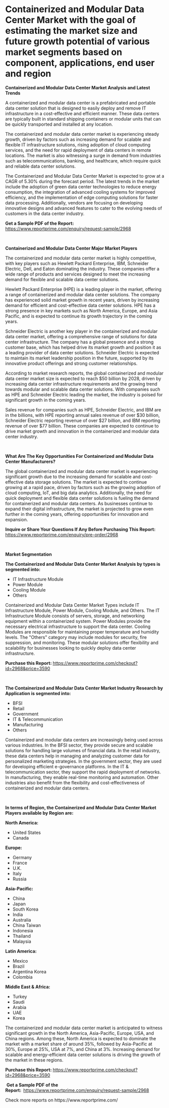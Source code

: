 <p><h1>Containerized and Modular Data Center Market with the goal of estimating the market size and future growth potential of various market segments based on component, applications, end user and region</h1></p><p><strong>Containerized and Modular Data Center Market Analysis and Latest Trends</strong></p>
<p><p>A containerized and modular data center is a prefabricated and portable data center solution that is designed to easily deploy and remove IT infrastructure in a cost-effective and efficient manner. These data centers are typically built in standard shipping containers or modular units that can be quickly transported and installed at any location.</p><p>The containerized and modular data center market is experiencing steady growth, driven by factors such as increasing demand for scalable and flexible IT infrastructure solutions, rising adoption of cloud computing services, and the need for rapid deployment of data centers in remote locations. The market is also witnessing a surge in demand from industries such as telecommunications, banking, and healthcare, which require quick and reliable data center solutions.</p><p>The Containerized and Modular Data Center Market is expected to grow at a CAGR of 5.30% during the forecast period. The latest trends in the market include the adoption of green data center technologies to reduce energy consumption, the integration of advanced cooling systems for improved efficiency, and the implementation of edge computing solutions for faster data processing. Additionally, vendors are focusing on developing innovative designs and advanced features to cater to the evolving needs of customers in the data center industry.</p></p>
<p><strong>Get a Sample PDF of the Report:&nbsp;</strong> <a href="https://www.reportprime.com/enquiry/request-sample/2968">https://www.reportprime.com/enquiry/request-sample/2968</a></p>
<p>&nbsp;</p>
<p><strong>Containerized and Modular Data Center Major Market Players</strong></p>
<p><p>The containerized and modular data center market is highly competitive, with key players such as Hewlett Packard Enterprise, IBM, Schneider Electric, Dell, and Eaton dominating the industry. These companies offer a wide range of products and services designed to meet the increasing demand for flexible and scalable data center solutions.</p><p>Hewlett Packard Enterprise (HPE) is a leading player in the market, offering a range of containerized and modular data center solutions. The company has experienced solid market growth in recent years, driven by increasing demand for efficient and cost-effective data center solutions. HPE has a strong presence in key markets such as North America, Europe, and Asia Pacific, and is expected to continue its growth trajectory in the coming years.</p><p>Schneider Electric is another key player in the containerized and modular data center market, offering a comprehensive range of solutions for data center infrastructure. The company has a global presence and a strong customer base, which has helped drive its market growth and position it as a leading provider of data center solutions. Schneider Electric is expected to maintain its market leadership position in the future, supported by its innovative product offerings and strong customer relationships.</p><p>According to market research reports, the global containerized and modular data center market size is expected to reach $50 billion by 2028, driven by increasing data center infrastructure requirements and the growing trend towards modular and scalable data center solutions. With companies such as HPE and Schneider Electric leading the market, the industry is poised for significant growth in the coming years.</p><p>Sales revenue for companies such as HPE, Schneider Electric, and IBM are in the billions, with HPE reporting annual sales revenue of over $30 billion, Schneider Electric reporting revenue of over $27 billion, and IBM reporting revenue of over $77 billion. These companies are expected to continue to drive market growth and innovation in the containerized and modular data center industry.</p></p>
<p>&nbsp;</p>
<p><strong>What Are The Key Opportunities For Containerized and Modular Data Center Manufacturers?</strong></p>
<p><p>The global containerized and modular data center market is experiencing significant growth due to the increasing demand for scalable and cost-effective data storage solutions. The market is expected to continue growing at a rapid pace, driven by factors such as the growing adoption of cloud computing, IoT, and big data analytics. Additionally, the need for quick deployment and flexible data center solutions is fueling the demand for containerized and modular data centers. As businesses continue to expand their digital infrastructure, the market is projected to grow even further in the coming years, offering opportunities for innovation and expansion.</p></p>
<p><strong>Inquire or Share Your Questions If Any Before Purchasing This Report:</strong> <a href="https://www.reportprime.com/enquiry/pre-order/2968">https://www.reportprime.com/enquiry/pre-order/2968</a></p>
<p>&nbsp;</p>
<p><strong>Market Segmentation</strong></p>
<p><strong>The Containerized and Modular Data Center Market Analysis by types is segmented into:</strong></p>
<p><ul><li>IT Infrastructure Module</li><li>Power Module</li><li>Cooling Module</li><li>Others</li></ul></p>
<p><p>Containerized and Modular Data Center Market Types include IT Infrastructure Module, Power Module, Cooling Module, and Others. The IT Infrastructure Module consists of servers, storage, and networking equipment within a containerized system. Power Modules provide the necessary electrical infrastructure to support the data center. Cooling Modules are responsible for maintaining proper temperature and humidity levels. The "Others" category may include modules for security, fire suppression, and monitoring. These modular solutions offer flexibility and scalability for businesses looking to quickly deploy data center infrastructure.</p></p>
<p><strong>Purchase this Report:&nbsp;</strong><a href="https://www.reportprime.com/checkout?id=2968&price=3590">https://www.reportprime.com/checkout?id=2968&price=3590</a></p>
<p>&nbsp;</p>
<p><strong>The Containerized and Modular Data Center Market Industry Research by Application is segmented into:</strong></p>
<p><ul><li>BFSI</li><li>Retail</li><li>Government</li><li>IT & Telecommunication</li><li>Manufacturing</li><li>Others</li></ul></p>
<p><p>Containerized and modular data centers are increasingly being used across various industries. In the BFSI sector, they provide secure and scalable solutions for handling large volumes of financial data. In the retail industry, these data centers help in managing and analyzing customer data for personalized marketing strategies. In the government sector, they are used for developing efficient e-governance platforms. In the IT & telecommunication sector, they support the rapid deployment of networks. In manufacturing, they enable real-time monitoring and automation. Other industries also benefit from the flexibility and cost-effectiveness of containerized and modular data centers.</p></p>
<p>&nbsp;</p>
<p><strong>In terms of Region, the Containerized and Modular Data Center Market Players available by Region are:</strong></p>
<p>
    <p> <strong> North America: </strong>
        <ul>
            <li>United States</li>
            <li>Canada</li>
        </ul>
        </p> 
    <p> <strong> Europe: </strong>
        <ul>
            <li>Germany</li>
            <li>France</li>
            <li>U.K.</li>
            <li>Italy</li>
            <li>Russia</li>
        </ul>
        </p> 
    <p> <strong> Asia-Pacific: </strong>
        <ul>
            <li>China</li>
            <li>Japan</li>
            <li>South Korea</li>
            <li>India</li>
            <li>Australia</li>
            <li>China Taiwan</li>
            <li>Indonesia</li>
            <li>Thailand</li>
            <li>Malaysia</li>
        </ul>
        </p> 
    <p> <strong> Latin America: </strong>
        <ul>
            <li>Mexico</li>
            <li>Brazil</li>
            <li>Argentina Korea</li>
            <li>Colombia</li>
        </ul>
        </p> 
    <p> <strong> Middle East & Africa: </strong>
        <ul>
            <li>Turkey</li>
            <li>Saudi</li>
            <li>Arabia</li>
            <li>UAE</li>
            <li>Korea</li>
        </ul>
    </p>
    </p>
<p><p>The containerized and modular data center market is anticipated to witness significant growth in the North America, Asia-Pacific, Europe, USA, and China regions. Among these, North America is expected to dominate the market with a market share of around 35%, followed by Asia-Pacific at 30%, Europe at 25%, USA at 7%, and China at 3%. Increasing demand for scalable and energy-efficient data center solutions is driving the growth of the market in these regions.</p></p>
<p><strong>Purchase this Report: </strong><a href="https://www.reportprime.com/checkout?id=2968&price=3590">https://www.reportprime.com/checkout?id=2968&price=3590</a></p>
<p>&nbsp;<strong>Get a Sample PDF of the Report:&nbsp;&nbsp;</strong><a href="https://www.reportprime.com/enquiry/request-sample/2968">https://www.reportprime.com/enquiry/request-sample/2968</a></p>
<p><strong></strong></p>
<p>Check more reports on https://www.reportprime.com/</p>